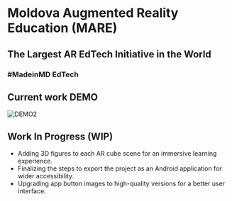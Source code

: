 # Moldova Augmented Reality Education (MARE)

## The Largest AR EdTech Initiative in the World

### #MadeinMD EdTech


## Current work DEMO

![DEMO2](images/DEMO4.gif)


## Work In Progress (WIP)

- Adding 3D figures to each AR cube scene for an immersive learning experience.
- Finalizing the steps to export the project as an Android application for wider accessibility.
- Upgrading app button images to high-quality versions for a better user interface.

